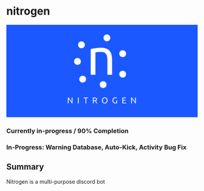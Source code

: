 
# nitrogen

![Demo1](https://github.com/nguyenkevins/nitrogen/blob/master/misc/wallpaper.png)

### Currently in-progress / 90% Completion
### In-Progress: Warning Database, Auto-Kick, Activity Bug Fix

## Summary
Nitrogen is a multi-purpose discord bot 



